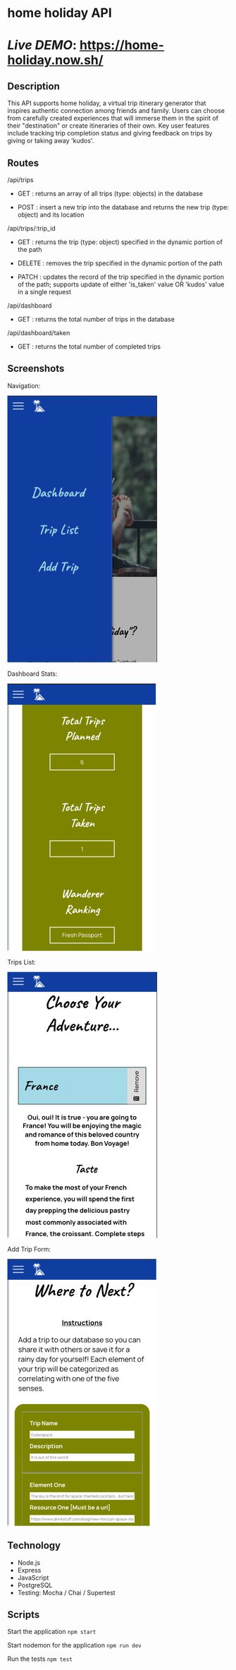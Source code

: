 <h1>home holiday API<h1>

*Live DEMO*: https://home-holiday.now.sh/

## Description

This API supports home holiday, a virtual trip itinerary generator that inspires authentic connection among friends and family.  Users can choose from carefully created experiences that will immerse them in the spirit of their "destination" or create itineraries of their own.  Key user features include tracking trip completion status and giving feedback on trips by giving or taking away 'kudos'.

## Routes

/api/trips

* GET : returns an array of all trips (type: objects) in the database

* POST : insert a new trip into the database and returns the new trip (type: object) and its location

/api/trips/:trip_id

* GET : returns the trip (type: object) specified in the dynamic portion of the path

* DELETE : removes the trip specified in the dynamic portion of the path 

* PATCH : updates the record of the trip specified in the dynamic portion of the path; supports update of either 'is_taken' value OR 'kudos' value in a single request

/api/dashboard

* GET : returns the total number of trips in the database

/api/dashboard/taken

* GET : returns the total number of completed trips

## Screenshots

Navigation:

![navigation](Screengrabs/Nav.png)

Dashboard Stats:

![dashboard stats](Screengrabs/Dashboard.png)

Trips List:

![trips list](Screengrabs/TripsList.png)

Add Trip Form:

![add trip](Screengrabs/AddTrip.png)

## Technology

* Node.js
* Express
* JavaScript
* PostgreSQL
* Testing: Mocha / Chai / Supertest

## Scripts

Start the application `npm start`

Start nodemon for the application `npm run dev`

Run the tests `npm test`

